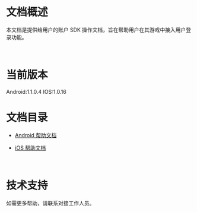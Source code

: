 # **文档概述**
本文档是提供给用户的账户 SDK 操作文档，旨在帮助用户在其游戏中接入用户登录功能。

<br />

# **当前版本**
Android:1.1.0.4
IOS:1.0.16

# **文档目录**
-  [Android 帮助文档](http://doc.gamehaus.com/docs/show/330 "Android 帮助文档")

- [iOS 帮助文档](http://doc.gamehaus.com/docs/show/359 "IOS 帮助文档")

<br />

# **技术支持**
如需更多帮助，请联系对接工作人员。

<br />
<br />